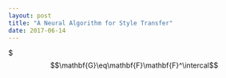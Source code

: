 ```yaml
---
layout: post
title: "A Neural Algorithm for Style Transfer"
date: 2017-06-14
---
```

$$$\mathbf{G}\eq\mathbf{F}\mathbf{F}^\intercal$$
